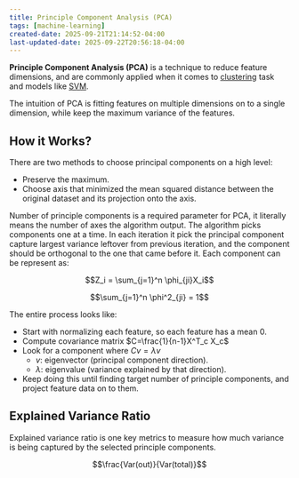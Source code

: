 ```yaml
---
title: Principle Component Analysis (PCA)
tags: [machine-learning]
created-date: 2025-09-21T21:14:52-04:00
last-updated-date: 2025-09-22T20:56:18-04:00
---
```


**Principle Component Analysis (PCA)** is a technique to reduce feature dimensions, and are commonly applied when it comes to [clustering](note/by/developer/clustering.md) task and models like [SVM](note/by/developer/support_vector_machine.md).

The intuition of PCA is fitting features on multiple dimensions on to a single dimension, while keep the maximum variance of the features.

## How it Works?

There are two methods to choose principal components on a high level:

- Preserve the maximum.
- Choose axis that minimized the mean squared distance between the original dataset and its projection onto the axis.

Number of principle components is a required parameter for PCA, it literally means the number of axes the algorithm output. The algorithm picks components one at a time. In each iteration it pick the principal component capture largest variance leftover from previous iteration, and the component should be orthogonal to the one that came before it. Each component can be represent as:

$$Z_i = \sum_{j=1}^n \phi_{ji}X_i$$

$$\sum_{j=1}^n \phi^2_{ji} = 1$$

The entire process looks like:

- Start with normalizing each feature, so each feature has a mean 0.
- Compute covariance matrix $C=\frac{1}{n-1}X^T_c X_c$
- Look for a component where $Cv = \lambda v$
	- $v$: eigenvector (principal component direction).
	- $\lambda$: eigenvalue (variance explained by that direction).
- Keep doing this until finding target number of principle components, and project feature data on to them.

## Explained Variance Ratio

Explained variance ratio is one key metrics to measure how much variance is being captured by the selected principle components.

$$\frac{Var(out)}{Var(total)}$$